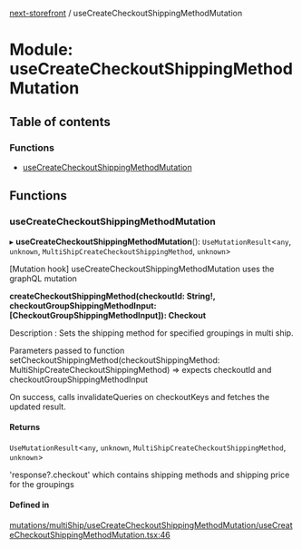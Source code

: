 [next-storefront](../README.md) / useCreateCheckoutShippingMethodMutation

# Module: useCreateCheckoutShippingMethodMutation

## Table of contents

### Functions

- [useCreateCheckoutShippingMethodMutation](useCreateCheckoutShippingMethodMutation.md#usecreatecheckoutshippingmethodmutation)

## Functions

### useCreateCheckoutShippingMethodMutation

▸ **useCreateCheckoutShippingMethodMutation**(): `UseMutationResult`<`any`, `unknown`, `MultiShipCreateCheckoutShippingMethod`, `unknown`\>

[Mutation hook] useCreateCheckoutShippingMethodMutation uses the graphQL mutation

<b>createCheckoutShippingMethod(checkoutId: String!, checkoutGroupShippingMethodInput: [CheckoutGroupShippingMethodInput]): Checkout</b>

Description : Sets the shipping method for specified groupings in multi ship.

Parameters passed to function setCheckoutShippingMethod(checkoutShippingMethod: MultiShipCreateCheckoutShippingMethod) => expects checkoutId and checkoutGroupShippingMethodInput

On success, calls invalidateQueries on checkoutKeys and fetches the updated result.

#### Returns

`UseMutationResult`<`any`, `unknown`, `MultiShipCreateCheckoutShippingMethod`, `unknown`\>

'response?.checkout' which contains shipping methods and shipping price for the groupings

#### Defined in

[mutations/multiShip/useCreateCheckoutShippingMethodMutation/useCreateCheckoutShippingMethodMutation.tsx:46](https://github.com/KiboSoftware/nextjs-storefront/blob/561a164/hooks/mutations/multiShip/useCreateCheckoutShippingMethodMutation/useCreateCheckoutShippingMethodMutation.tsx#L46)
